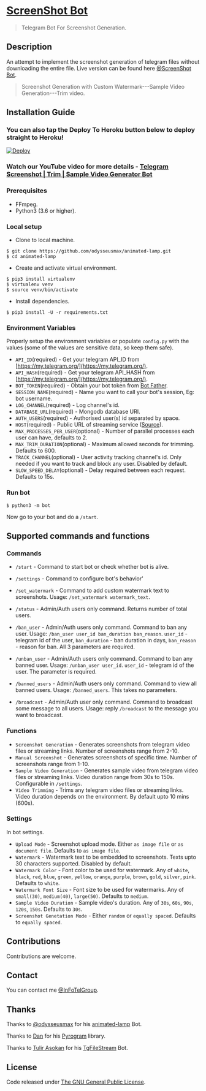 # [ScreenShot Bot](https://tx.me/ScreenShotTGBot)
> Telegram Bot For Screenshot Generation.

## Description

An attempt to implement the screenshot generation of telegram files without downloading the entire file. Live version can be found here [@ScreenShot Bot](https://tx.me/ScreenShotTGBot).
> Screenshot Generation with Custom Watermark---Sample Video Generation---Trim video.

## Installation Guide

### You can also tap the Deploy To Heroku button below to deploy straight to Heroku!

[![Deploy](https://www.herokucdn.com/deploy/button.svg)](https://www.heroku.com/deploy?template=https://github.com/Chris-Carlo/Screenshot-Bot)

### Watch our YouTube video for more details - [Telegram Screenshot | Trim | Sample Video Generator Bot](https://youtu.be/Fsc-ZUvdO20)

### Prerequisites
* FFmpeg.
* Python3 (3.6 or higher).

### Local setup
* Clone to local machine.
```
$ git clone https://github.com/odysseusmax/animated-lamp.git
$ cd animated-lamp
````

* Create and activate virtual environment.
```
$ pip3 install virtualenv
$ virtualenv venv
$ source venv/bin/activate
```

* Install dependencies.
```
$ pip3 install -U -r requirements.txt
```

### Environment Variables

Properly setup the environment variables or populate `config.py` with the values (some of the values are sensitive data, so keep them safe).

* `API_ID`(required) - Get your telegram API_ID from [https://my.telegram.org/](https://my.telegram.org/).
* `API_HASH`(required) - Get your telegram API_HASH from [https://my.telegram.org/](https://my.telegram.org/).
* `BOT_TOKEN`(required) - Obtain your bot token from [Bot Father](https://t.me/BotFather "Bot Father").
* `SESSION_NAME`(required) - Name you want to call your bot's session, Eg: bot username.
* `LOG_CHANNEL`(required) - Log channel's id.
* `DATABASE_URL`(required) - Mongodb database URI.
* `AUTH_USERS`(required) - Authorised user(s) id separated by space.
* `HOST`(required) - Public URL of streaming service ([Source](https://github.com/TGExplore/musical-waddle)).
* `MAX_PROCESSES_PER_USER`(optional) - Number of parallel processes each user can have, defaults to 2.
* `MAX_TRIM_DURATION`(optional) - Maximum allowed seconds for trimming. Defaults to 600.
* `TRACK_CHANNEL`(optional) - User activity tracking channel's id. Only needed if you want to track and block any user. Disabled by default.
* `SLOW_SPEED_DELAY`(optional) - Delay required between each request. Defaults to 15s.

### Run bot
`$ python3 -m bot`

Now go to your bot and do a `/start`.

## Supported commands and functions

### Commands

* `/start` - Command to start bot or check whether bot is alive.
* `/settings` - Command to configure bot's behavior'
* `/set_watermark` - Command to add custom watermark text to screenshots. Usage: `/set_watermark watermark_text`.

* `/status` - Admin/Auth users only command. Returns number of total users.
* `/ban_user` - Admin/Auth users only command. Command to ban any user. Usage: `/ban_user user_id ban_duration ban_reason`. `user_id` - telegram id of the user, `ban_duration` - ban duration in days, `ban_reason` - reason for ban. All 3 parameters are required.
* `/unban_user` - Admin/Auth users only command. Command to ban any banned user. Usage: `/unban_user user_id`. `user_id` - telegram id of the user. The parameter is required.
* `/banned_users` - Admin/Auth users only command. Command to view all banned users. Usage: `/banned_users`. This takes no parameters.
* `/broadcast` - Admin/Auth user only command. Command to broadcast some message to all users. Usage: reply `/broadcast` to the message you want to broadcast.

### Functions
* `Screenshot Generation` - Generates screenshots from telegram video files or streaming links. Number of screenshots range from 2-10.
* `Manual Screenshot` - Generates screenshots of specific time. Number of screenshots range from 1-10.
* `Sample Video Generation` - Generates sample video from telegram video files or streaming links. Video duration range from 30s to 150s. Configurable in `/settings`.
* `Video Trimming` - Trims any telegram video files or streaming links. Video duration depends on the environment. By default upto 10 mins (600s).

### Settings
In bot settings.
* `Upload Mode` - Screenshot upload mode. Either `as image file` or `as document file`. Defaults to `as image file`.
* `Watermark` - Watermark text to be embedded to screenshots. Texts upto 30 characters supported. Disabled by default.
* `Watermark Color` - Font color to be used for watermark. Any of `white`, `black`, `red`, `blue`, `green`, `yellow`, `orange`, `purple`, `brown`, `gold`, `silver`, `pink`. Defaults to `white`.
* `Watermark Font Size` - Font size to be used for watermarks. Any of `small(30)`, `medium(40)`, `large(50)`. Defaults to `medium`.
* `Sample Video Duration` - Sample video's duration. Any of `30s`, `60s`, `90s`, `120s`, `150s`. Defaults to `30s`.
* `Screenshot Genetation Mode` - Either `random` or `equally spaced`. Defaults to `equally spaced`.


## Contributions
Contributions are welcome.

## Contact
You can contact me [@InFoTelGroup](https://tx.me/InFoTelGroup).

## Thanks

Thanks to [@odysseusmax](https://tx.me/odysseusmax) for his [animated-lamp](https://github.com/odysseusmax/animated-lamp) Bot.

Thanks to [Dan](https://github.com/delivrance "Dan") for his [Pyrogram](https://github.com/pyrogram/pyrogram "Pyrogram") library.

Thanks to [Tulir Asokan](https://github.com/tulir "Tulir Asokan") for his [TgFileStream](https://github.com/tulir/tgfilestream "TgFileStream") Bot.

## License
Code released under [The GNU General Public License](LICENSE).
